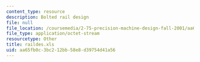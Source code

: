 ```yaml
---
content_type: resource
description: Bolted rail design
file: null
file_location: /coursemedia/2-75-precision-machine-design-fall-2001/aa65fb0c3bc212bb58e8d39754d41a56_raildes.xls
file_type: application/octet-stream
resourcetype: Other
title: raildes.xls
uid: aa65fb0c-3bc2-12bb-58e8-d39754d41a56
---
```


